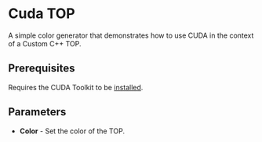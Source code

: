 # Cuda TOP
A simple color generator that demonstrates how to use CUDA in the context of a Custom C++ TOP.

## Prerequisites
Requires the CUDA Toolkit to be [installed](https://github.com/TouchDesigner/CustomOperatorSamples/blob/main/README.md#installing-the-cuda-toolkit).

## Parameters
* **Color** - Set the color of the TOP.
